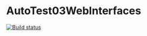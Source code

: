 # AutoTest03WebInterfaces
[![Build status](https://ci.appveyor.com/api/projects/status/lj2j29x580odnfit?svg=true)](https://ci.appveyor.com/project/MarinaZhukova807/autotest03webinterfaces)
